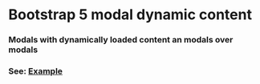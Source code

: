 Bootstrap 5 modal dynamic content
=================================
### Modals with dynamically loaded content an modals over modals

### See: [Example](https://franbar1966.github.io/bootstrap-5-modal-dynamic/example/)
